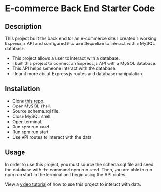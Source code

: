 # E-commerce Back End Starter Code

## Description

This project built the back end for an e-commerce site. I created a working Express.js API and configured it to use Sequelize to interact with a MySQL database.

- This project allows a user to interact with a database.
- I built this project to connect an Express.js API with a MySQL database.
- This API helps someone interact with the database.
- I learnt more about Express.js routes and database manipulation.

## Installation

- Clone [this repo](https://github.com/ericaemorabito/E-Commerce_Back_End.git).
- Open MySQL shell.
- Source schema.sql file.
- Close MySQL shell.
- Open terminal.
- Run npm run seed.
- Run npm run start.
- Use API routes to interact with the data.

## Usage

In order to use this project, you must source the schema.sql file and seed the database with the command npm run seed. Then, you are able to run npm run start in the terminal and begin using the API routes.

View a [video tutorial](https://drive.google.com/file/d/1f2ai_R3GGxgQJ5erpQhbgVecBIP_Htdn/view) of how to use this project to interact with data.